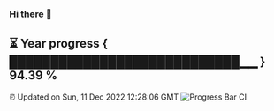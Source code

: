 ### Hi there 👋
⏳ Year progress { ████████████████████████████▁▁ } 94.39 %
---
⏰ Updated on Sun, 11 Dec 2022 12:28:06 GMT
![Progress Bar CI](https://github.com/liununu/liununu/workflows/Progress%20Bar%20CI/badge.svg)
